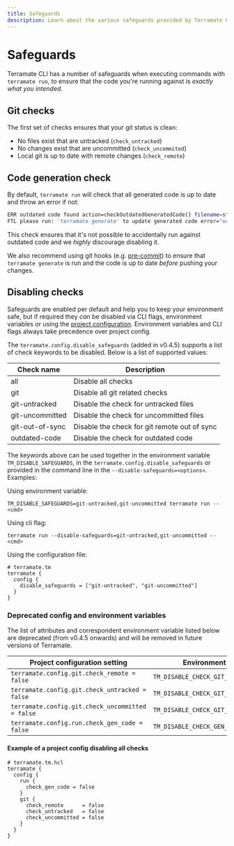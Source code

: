 ```yaml
---
title: Safeguards
description: Learn about the various safeguards provided by Terramate CLI that help you ensure that the code you're running is exactly what you want.
---
```


# Safeguards

Terramate CLI has a number of safeguards when executing commands with `terramate run`, to ensure that the code you're running against is *exactly what you intended*.

## Git checks

The first set of checks ensures that your git status is clean:

- No files exist that are untracked (`check_untracked`)
- No changes exist that are uncommitted (`check_uncommited`)
- Local git is up to date with remote changes (`check_remote`)

## Code generation check

By default, `terramate run` will check that all generated code is up to date and throw an error if not:

```sh
ERR outdated code found action=checkOutdatedGeneratedCode() filename=stg/ec2/_provider.tf
FTL please run: 'terramate generate' to update generated code error="outdated generated code detected" action=checkOutdatedGeneratedCode()

```

This check ensures that it's not possible to accidentally run against outdated code and we *highly* discourage disabling it.

We also recommend using git hooks (e.g. [pre-commit](https://pre-commit.com/)) to ensure that `terramate generate` is run and the code is up to date *before* pushing your changes.

## Disabling checks

Safeguards are enabled per default and help you to keep your environment safe, but if required
they *can* be disabled via CLI flags, environment variables or using the [project configuration](../projects/configuration.md).
Environment variables and CLI flags always take precedence over project config.

The `terramate.config.disable_safeguards` (added in v0.4.5) supports a list of check keywords to be disabled.
Below is a list of supported values:

| Check name | Description |
| --- | --- |
| all | Disable all checks |
| git | Disable all git related checks |
| git-untracked | Disable the check for untracked files |
| git-uncommitted | Disable the check for uncommitted files |
| git-out-of-sync | Disable the check for git remote out of sync |
| outdated-code | Disable the check for outdated code |

The keywords above can be used together in the environment variable `TM_DISABLE_SAFEGUARDS`,
in the `terramate.config.disable_safeguards` or provided in the command line in
the `--disable-safeguards=<options>`. Examples:

Using environment variable:
```
TM_DISABLE_SAFEGUARDS=git-untracked,git-uncommitted terramate run -- <cmd>
```

Using cli flag:

```
terramate run --disable-safeguards=git-untracked,git-uncommitted -- <cmd>
```

Using the configuration file:

```hcl
# terramate.tm
terramate {
  config {
    disable_safeguards = ["git-untracked", "git-uncommitted"]
  }
}
```

### Deprecated config and environment variables

The list of attributes and correspondent environment variable listed below are
deprecated (from v0.4.5 onwards) and will be removed in future versions of Terramate.

| Project configuration setting | Environment variable |
| --- | --- |
| `terramate.config.git.check_remote = false` | `TM_DISABLE_CHECK_GIT_REMOTE=true` |
| `terramate.config.git.check_untracked = false` | `TM_DISABLE_CHECK_GIT_UNTRACKED=true` |
| `terramate.config.git.check_uncommitted = false` | `TM_DISABLE_CHECK_GIT_UNCOMMITTED=true` |
| `terramate.config.run.check_gen_code = false` | `TM_DISABLE_CHECK_GEN_CODE=true` |

#### Example of a project config disabling all checks

```hcl
# terramate.tm.hcl
terramate {
  config {
    run {
      check_gen_code = false
    }
    git {
      check_remote      = false
      check_untracked   = false
      check_uncommitted = false
    }
  }
}

```
